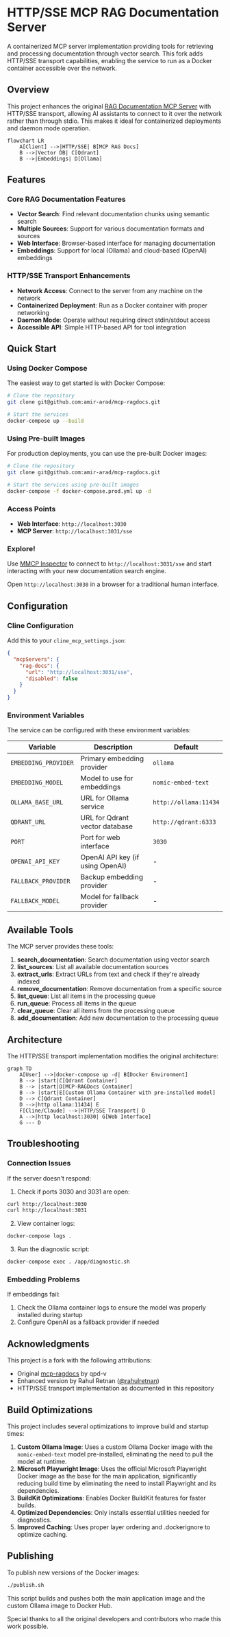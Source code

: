 # HTTP/SSE MCP RAG Documentation Server

A containerized MCP server implementation providing tools for retrieving and processing documentation through vector search. This fork adds HTTP/SSE transport capabilities, enabling the service to run as a Docker container accessible over the network.

## Overview

This project enhances the original [RAG Documentation MCP Server](https://github.com/rahulretnan/mcp-ragdocs) with HTTP/SSE transport, allowing AI assistants to connect to it over the network rather than through stdio. This makes it ideal for containerized deployments and daemon mode operation.

```mermaid
flowchart LR
    A[Client] -->|HTTP/SSE| B[MCP RAG Docs]
    B -->|Vector DB| C[Qdrant]
    B -->|Embeddings| D[Ollama]
```

## Features

### Core RAG Documentation Features

- **Vector Search**: Find relevant documentation chunks using semantic search
- **Multiple Sources**: Support for various documentation formats and sources
- **Web Interface**: Browser-based interface for managing documentation
- **Embeddings**: Support for local (Ollama) and cloud-based (OpenAI) embeddings

### HTTP/SSE Transport Enhancements

- **Network Access**: Connect to the server from any machine on the network
- **Containerized Deployment**: Run as a Docker container with proper networking
- **Daemon Mode**: Operate without requiring direct stdin/stdout access
- **Accessible API**: Simple HTTP-based API for tool integration

## Quick Start

### Using Docker Compose

The easiest way to get started is with Docker Compose:

```bash
# Clone the repository
git clone git@github.com:amir-arad/mcp-ragdocs.git

# Start the services
docker-compose up --build
```

### Using Pre-built Images

For production deployments, you can use the pre-built Docker images:

```bash
# Clone the repository
git clone git@github.com:amir-arad/mcp-ragdocs.git

# Start the services using pre-built images
docker-compose -f docker-compose.prod.yml up -d
```

### Access Points

- **Web Interface**: `http://localhost:3030`
- **MCP Server**: `http://localhost:3031/sse`

### Explore!

Use [MMCP Inspector](https://modelcontextprotocol.io/docs/tools/inspector) to connect to `http://localhost:3031/sse` and start interacting with your new documentation search engine.

Open `http://localhost:3030` in a browser for a traditional human interface.

## Configuration

### Cline Configuration

Add this to your `cline_mcp_settings.json`:

```json
{
  "mcpServers": {
    "rag-docs": {
      "url": "http://localhost:3031/sse",
      "disabled": false
    }
  }
}
```

### Environment Variables

The service can be configured with these environment variables:

| Variable             | Description                      | Default               |
| -------------------- | -------------------------------- | --------------------- |
| `EMBEDDING_PROVIDER` | Primary embedding provider       | `ollama`              |
| `EMBEDDING_MODEL`    | Model to use for embeddings      | `nomic-embed-text`    |
| `OLLAMA_BASE_URL`    | URL for Ollama service           | `http://ollama:11434` |
| `QDRANT_URL`         | URL for Qdrant vector database   | `http://qdrant:6333`  |
| `PORT`               | Port for web interface           | `3030`                |
| `OPENAI_API_KEY`     | OpenAI API key (if using OpenAI) | -                     |
| `FALLBACK_PROVIDER`  | Backup embedding provider        | -                     |
| `FALLBACK_MODEL`     | Model for fallback provider      | -                     |

## Available Tools

The MCP server provides these tools:

1. **search_documentation**: Search documentation using vector search
2. **list_sources**: List all available documentation sources
3. **extract_urls**: Extract URLs from text and check if they're already indexed
4. **remove_documentation**: Remove documentation from a specific source
5. **list_queue**: List all items in the processing queue
6. **run_queue**: Process all items in the queue
7. **clear_queue**: Clear all items from the processing queue
8. **add_documentation**: Add new documentation to the processing queue

## Architecture

The HTTP/SSE transport implementation modifies the original architecture:

```mermaid
graph TD
    A[User] -->|docker-compose up -d| B[Docker Environment]
    B --> |start|C[Qdrant Container]
    B --> |start|D[MCP-RAGDocs Container]
    B --> |start|E[Custom Ollama Container with pre-installed model]
    D --> C[Qdrant Container]
    D -->|http ollama:11434| E
    F[Cline/Claude] -->|HTTP/SSE Transport| D
    A -->|http localhost:3030| G[Web Interface]
    G --- D
```

## Troubleshooting

### Connection Issues

If the server doesn't respond:

1. Check if ports 3030 and 3031 are open:

```bash
curl http://localhost:3030
curl http://localhost:3031
```

2. View container logs:

```bash
docker-compose logs .
```

3. Run the diagnostic script:

```bash
docker-compose exec . /app/diagnostic.sh
```

### Embedding Problems

If embeddings fail:

1. Check the Ollama container logs to ensure the model was properly installed during startup
2. Configure OpenAI as a fallback provider if needed

## Acknowledgments

This project is a fork with the following attributions:

- Original [mcp-ragdocs](https://github.com/qpd-v/mcp-ragdocs) by qpd-v
- Enhanced version by Rahul Retnan ([@rahulretnan](https://github.com/rahulretnan/mcp-ragdocs))
- HTTP/SSE transport implementation as documented in this repository

## Build Optimizations

This project includes several optimizations to improve build and startup times:

1. **Custom Ollama Image**: Uses a custom Ollama Docker image with the `nomic-embed-text` model pre-installed, eliminating the need to pull the model at runtime.
2. **Microsoft Playwright Image**: Uses the official Microsoft Playwright Docker image as the base for the main application, significantly reducing build time by eliminating the need to install Playwright and its dependencies.
3. **BuildKit Optimizations**: Enables Docker BuildKit features for faster builds.
4. **Optimized Dependencies**: Only installs essential utilities needed for diagnostics.
5. **Improved Caching**: Uses proper layer ordering and .dockerignore to optimize caching.

## Publishing

To publish new versions of the Docker images:

```bash
./publish.sh
```

This script builds and pushes both the main application image and the custom Ollama image to Docker Hub.

Special thanks to all the original developers and contributors who made this work possible.
